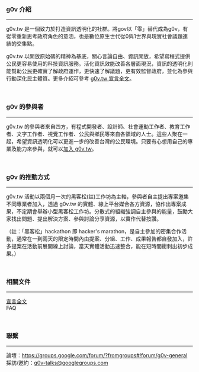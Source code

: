 ### g0v 介紹 

-----
g0v.tw 是一個致力於打造資訊透明化的社群。將gov以「零」替代成為g0v，有從零重新思考政府角色的意涵，也是數位原生世代從0與1世界與現實社會議題連結的交集點。

g0v.tw 以開放原始碼的精神為基底，關心言論自由、資訊開放，希望寫程式提供公民更容易使用的科技資訊服務。活化資訊效能改善各層面現況，資訊的透明化則能幫助公民更確實了解政府運作，更快速了解議題，更有效監督政府，並化為參與行動深化民主體質。更多介紹可參考 [g0v.tw 宣言全文](manifesto.html)。

<br/>

### g0v 的參與者

-----

g0v.tw 的參與者來自四方，有程式開發者、設計師、社會運動工作者、教育工作者、文字工作者、視覺工作者、公民與鄉民等來自各領域的人士。這些人聚在一起，希望資訊透明化可以更進一步的改善台灣的公民環境。只要有心想用自己的專業及能力來參與，就可以[加入 g0v.tw](/join.html)。


<br/>


### g0v 的推動方式

-----

g0v.tw 活動以兩個月一次的黑客松(註)工作坊為主軸，參與者自主提出專案邀集不同專業者加入，透過 g0v.tw 的實體、線上平台媒合各方資源，協作出專案成果，不定期會舉辦小型黑客松工作坊。分散式的組織強調自主參與的能量，鼓勵大家找出問題、提出解決方案、參與討論分享資源，以實作代替按讚。

（註：「黑客松」hackathon 即 hacker's marathon，是自主參加的密集合作活動，通常在一到兩天的限定時間內由提案、分組、工作、成果報告都自發加入，許多提案在活動前展開線上討論，當天實體活動迅速整合，能在短時間衝刺出初步成果。）



<br/>

### 相關文件

-----

[宣言全文](manifesto.html)<br/>
FAQ

<br/>

### 聯繫

-----

論壇：https://groups.google.com/forum/?fromgroups#!forum/g0v-general<br/>
採訪/邀約：g0v-talks@googlegroups.com
